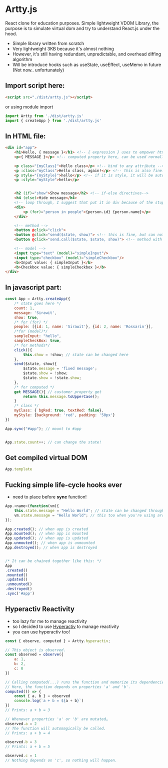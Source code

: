 # Artty.js
React clone for education purposes.
Simple lightweight VDOM Library, the purpose is to simulate virtual dom and try to understand React.js under the hood.

- Simple library written from scratch
- Very lightweight 3KB because it's almost nothing
- However, it's still having redundant, unpredictable, and overhead diffing algorithm
- Will be introduce hooks such as useState, useEffect, useMemo in future (Not now.. unfortunately)

## Import script here:
```html
<script src="./dist/artty.js"></script>
```
or using module import
```js
import Artty from './dist/artty.js'
import { createApp } from './dist/artty.js'
```
## In HTML file:
```html
<div id="app">
    <h1>Hello, { message }</h1> <!-- { expression } uses to empower html-->
    <p>{ MESSAGE }</p> <!-- computed property here, can be used normally -->

    <p class="{myClass}">Hello class</p> <!-- bind to any attribute -->
    <p :class="myClass">Hello class, again!</p> <!-- this is also fine! -->
    <p style="{myStyle}">hello</p> <!-- if it is style, it will be automatically tranform to css inline style -->
    <p :style="myStyle">hello</p> 


    <h2 (if)="show">Show message</h2> <!-- if-else directives-->
    <h4 (else)>Hide message</h4>
    <!-- loop through, I suggest that put it in div because of the stupid diff algotithm-->
    <div>
        <p (for)="person in people">{person.id} {person.name}</p>
    </div>

    <!-- method -->
    <button @click="click">
    <button @click="send($state, show)"> <!-- this is fine, but can not use 'this' as state variable--->
    <button @click="send.call($state, $state, show)"> <!-- method with state parameter and bind state to 'this' -->

    <!-- model -->
    <input type="text" (model)="simpleInput"/>
    <input type="checkbox" (model)="simpleCheckbox"/>
    <b>Input value: { simpleInput }</b>
    <b>Checkbox value: { simpleCheckbox }</b>
</div>
```

## In javascript part:
```js
const App = Artty.createApp({
    /* state goes here */
    count: 1,
    message: 'Sirawit',
    show: true,
    /* for (for) */
    people: [{id: 1, name: 'Sirawit'}, {id: 2, name: 'Rossarin'}],
    /*for (model)*/
    sampleInput: "hello",
    sampleCheckBox: true,
    /* for methods*/
    click(){
        this.show = !show; // state can be changed here
    },
    send($state, show){
        $state.message = 'fixed message';
        $state.show = !show;
        $state.show = !state.show;
    },
    /* for computed */
    get MESSAGE(){ // customer property get
        return this.message.toUpperCase();
    }
    /* class */
    myClass: { bgRed: true, textRed: false},
    myStyle: {background: 'red', padding: '50px'}
})

App.sync("#app"); // mount to #app


App.state.count++; // can change the state!
```

## Get compiled virtual DOM
```js
App.template
```


## Fucking simple life-cycle hooks ever
- need to place before **sync** function!
```js
App.<name>(function(vm){
    this.state.message = "Hello World"; // state can be changed through here
    vm.state.message = "Hello World"; // this too when you're using arrow function
});

App.created(); // when app is created
App.mounted(); // when app is mounted
App.updated(); // when app is updated
App.unmouted(); // when app is unmounted
App.destroyed(); // when app is destroyed


/* It can be chained together like this: */
App
.created()
.mounted()
.updated()
.unmounted()
.destroyed()
.sync('#app')
```


## Hyperactiv Reactivity
- too lazy for me to manage reactivity
- so I decided to use [Hyperactiv](https://github.com/elbywan/hyperactiv) to manage reactivity 
- you can use hyperactiv too!
```js
const { observe, computed } = Artty.hyperactiv;

// This object is observed.
const observed = observe({
    a: 1,
    b: 2,
    c: 0
})

// Calling computed(...) runs the function and memorize its dependencies.
// Here, the function depends on properties 'a' and 'b'.
computed(() => {
    const { a, b } = observed
    console.log(`a + b = ${a + b}`)
})
// Prints: a + b = 3

// Whenever properties 'a' or 'b' are mutated…
observed.a = 2
// The function will automagically be called.
// Prints: a + b = 4

observed.b = 3
// Prints: a + b = 5

observed.c = 1
// Nothing depends on 'c', so nothing will happen.
```
